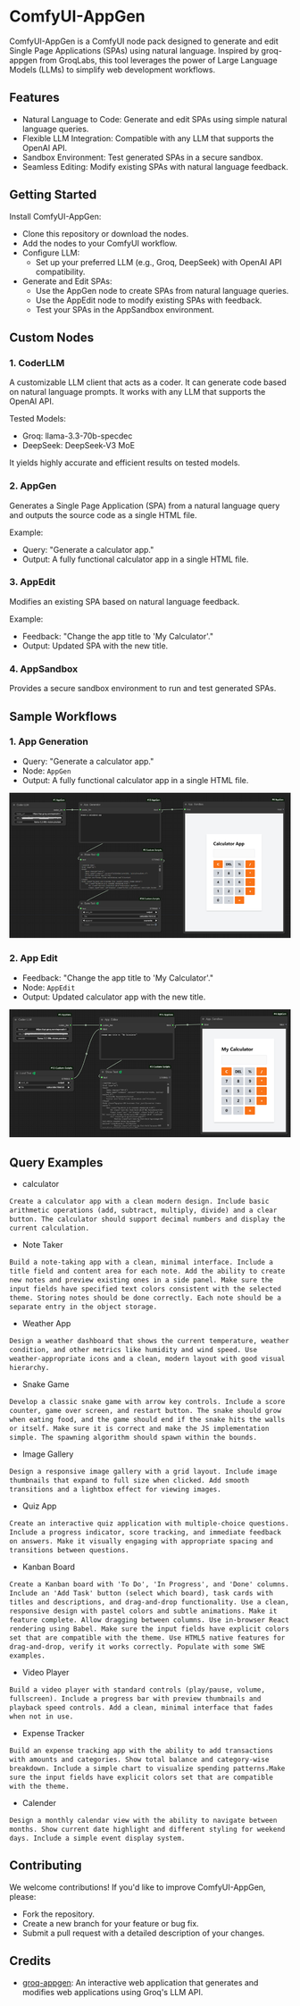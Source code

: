 # ComfyUI-AppGen

ComfyUI-AppGen is a ComfyUI node pack designed to generate and edit Single Page Applications (SPAs) using natural language. Inspired by groq-appgen from GroqLabs, this tool leverages the power of Large Language Models (LLMs) to simplify web development workflows.

## Features

- Natural Language to Code: Generate and edit SPAs using simple natural language queries.
- Flexible LLM Integration: Compatible with any LLM that supports the OpenAI API.
- Sandbox Environment: Test generated SPAs in a secure sandbox.
- Seamless Editing: Modify existing SPAs with natural language feedback.

## Getting Started

Install ComfyUI-AppGen:

- Clone this repository or download the nodes.
- Add the nodes to your ComfyUI workflow.
- Configure LLM:
  - Set up your preferred LLM (e.g., Groq, DeepSeek) with OpenAI API compatibility.
- Generate and Edit SPAs:
  - Use the AppGen node to create SPAs from natural language queries.
  - Use the AppEdit node to modify existing SPAs with feedback.
  - Test your SPAs in the AppSandbox environment.

## Custom Nodes

### 1. CoderLLM

A customizable LLM client that acts as a coder. It can generate code based on natural language prompts. It works with any LLM that supports the OpenAI API.

Tested Models:
- Groq: llama-3.3-70b-specdec
- DeepSeek: DeepSeek-V3 MoE

It yields highly accurate and efficient results on tested models.

### 2. AppGen

Generates a Single Page Application (SPA) from a natural language query and outputs the source code as a single HTML file.

Example:
- Query: "Generate a calculator app."
- Output: A fully functional calculator app in a single HTML file.

### 3. AppEdit

Modifies an existing SPA based on natural language feedback.

Example:
- Feedback: "Change the app title to 'My Calculator'."
- Output: Updated SPA with the new title.

### 4. AppSandbox

Provides a secure sandbox environment to run and test generated SPAs.

## Sample Workflows

### 1. App Generation 


- Query: "Generate a calculator app."
- Node:  `AppGen`
- Output: A fully functional calculator app in a single HTML file.

![AppGen](screenshot/app_gen.png)

### 2. App Edit


- Feedback: "Change the app title to 'My Calculator'."
- Node: `AppEdit`
- Output: Updated calculator app with the new title.

![AppEdit](screenshot/app_edit.png)

## Query Examples

- calculator

```
Create a calculator app with a clean modern design. Include basic arithmetic operations (add, subtract, multiply, divide) and a clear button. The calculator should support decimal numbers and display the current calculation.
```

- Note Taker

```
Build a note-taking app with a clean, minimal interface. Include a title field and content area for each note. Add the ability to create new notes and preview existing ones in a side panel. Make sure the input fields have specified text colors consistent with the selected theme. Storing notes should be done correctly. Each note should be a separate entry in the object storage.
```

- Weather App

```
Design a weather dashboard that shows the current temperature, weather condition, and other metrics like humidity and wind speed. Use weather-appropriate icons and a clean, modern layout with good visual hierarchy.
```

- Snake Game

```
Develop a classic snake game with arrow key controls. Include a score counter, game over screen, and restart button. The snake should grow when eating food, and the game should end if the snake hits the walls or itself. Make sure it is correct and make the JS implementation simple. The spawning algorithm should spawn within the bounds.
```

- Image Gallery

```
Design a responsive image gallery with a grid layout. Include image thumbnails that expand to full size when clicked. Add smooth transitions and a lightbox effect for viewing images.
```

- Quiz App

```
Create an interactive quiz application with multiple-choice questions. Include a progress indicator, score tracking, and immediate feedback on answers. Make it visually engaging with appropriate spacing and transitions between questions.
```

- Kanban Board

```
Create a Kanban board with 'To Do', 'In Progress', and 'Done' columns. Include an 'Add Task' button (select which board), task cards with titles and descriptions, and drag-and-drop functionality. Use a clean, responsive design with pastel colors and subtle animations. Make it feature complete. Allow dragging between columns. Use in-browser React rendering using Babel. Make sure the input fields have explicit colors set that are compatible with the theme. Use HTML5 native features for drag-and-drop, verify it works correctly. Populate with some SWE examples.
```

- Video Player

```
Build a video player with standard controls (play/pause, volume, fullscreen). Include a progress bar with preview thumbnails and playback speed controls. Add a clean, minimal interface that fades when not in use.
```

- Expense Tracker

```
Build an expense tracking app with the ability to add transactions with amounts and categories. Show total balance and category-wise breakdown. Include a simple chart to visualize spending patterns.Make sure the input fields have explicit colors set that are compatible with the theme.
```

- Calender

```
Design a monthly calendar view with the ability to navigate between months. Show current date highlight and different styling for weekend days. Include a simple event display system.
```

## Contributing

We welcome contributions! If you'd like to improve ComfyUI-AppGen, please:

- Fork the repository.
- Create a new branch for your feature or bug fix.
- Submit a pull request with a detailed description of your changes.

## Credits

- [groq-appgen](https://github.com/groq/groq-appgen): An interactive web application that generates and modifies web applications using Groq's LLM API. 

